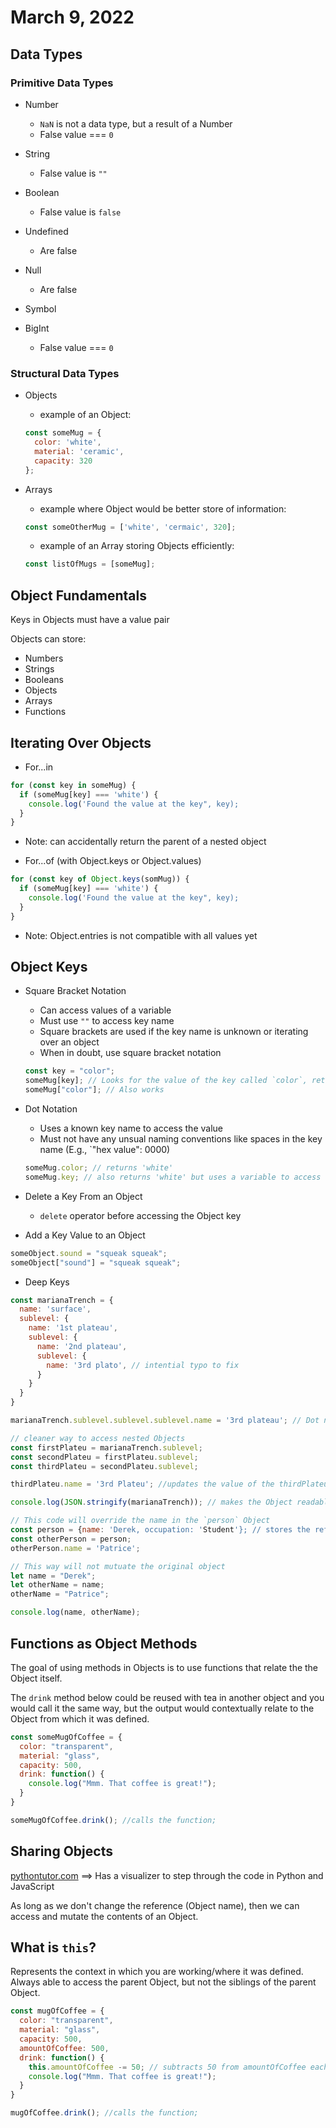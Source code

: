 # March 9, 2022

## Data Types
### Primitive Data Types
* Number
  - `NaN` is not a data type, but a result of a Number
  - False value === `0`

* String
  - False value is `""`

* Boolean
  - False value is `false`

* Undefined
  - Are false

* Null
  - Are false

* Symbol

* BigInt
  - False value === `0`

### Structural Data Types
* Objects
  - example of an Object:
  ```javascript
  const someMug = {
    color: 'white',
    material: 'ceramic',
    capacity: 320
  };
  ```

* Arrays
  - example where Object would be better store of information:
  ```javascript
  const someOtherMug = ['white', 'cermaic', 320];
  ```
  - example of an Array storing Objects efficiently:
  ```javascript
  const listOfMugs = [someMug];
  ```

## Object Fundamentals
Keys in Objects must have a value pair

Objects can store:
  * Numbers
  * Strings
  * Booleans
  * Objects
  * Arrays
  * Functions

## Iterating Over Objects
* For...in
```javascript
for (const key in someMug) {
  if (someMug[key] === 'white') {
    console.log('Found the value at the key", key);
  }
}
```
  * Note: can accidentally return the parent of a nested object

* For...of (with Object.keys or Object.values)
```javascript
for (const key of Object.keys(somMug)) {
  if (someMug[key] === 'white') {
    console.log('Found the value at the key", key);
  }
}
```

* Note: Object.entries is not compatible with all values yet

## Object Keys
* Square Bracket Notation
  * Can access values of a variable
  * Must use `""` to access key name
  * Square brackets are used if the key name is unknown or iterating over an object
  * When in doubt, use square bracket notation
  ``` javascript
  const key = "color";
  someMug[key]; // Looks for the value of the key called `color`, returns 'white'
  someMug["color"]; // Also works
  ```

* Dot Notation
  * Uses a known key name to access the value
  * Must not have any unsual naming conventions like spaces in the key name (E.g., `"hex value": 0000)
  ```javascript
  someMug.color; // returns 'white'
  someMug.key; // also returns 'white' but uses a variable to access the value stored
  ```

* Delete a Key From an Object
  * `delete` operator before accessing the Object key

* Add a Key Value to an Object
```javascript
someObject.sound = "squeak squeak";
someObject["sound"] = "squeak squeak";
```

* Deep Keys
```javascript
const marianaTrench = {
  name: 'surface',
  sublevel: {
    name: '1st plateau',
    sublevel: {
      name: '2nd plateau',
      sublevel: {
        name: '3rd plato', // intential typo to fix
      }
    }
  }
}

marianaTrench.sublevel.sublevel.sublevel.name = '3rd plateau'; // Dot notation, long way

// cleaner way to access nested Objects
const firstPlateu = marianaTrench.sublevel;
const secondPlateu = firstPlateu.sublevel;
const thirdPlateu = secondPlateu.sublevel;

thirdPlateu.name = '3rd Plateu'; //updates the value of the thirdPlateu key

console.log(JSON.stringify(marianaTrench)); // makes the Object readable from the console, not necessary

// This code will override the name in the `person` Object
const person = {name: 'Derek, occupation: 'Student'}; // stores the reference to the object
const otherPerson = person;
otherPerson.name = 'Patrice';

// This way will not mutuate the original object
let name = "Derek";
let otherName = name;
otherName = "Patrice";

console.log(name, otherName);
```
## Functions as Object Methods
The goal of using methods in Objects is to use functions that relate the the Object itself.

The `drink` method below could be reused with tea in another object and you would call it the same way, but the output would contextually relate to the Object from which it was defined.

```javascript
const someMugOfCoffee = {
  color: "transparent",
  material: "glass",
  capacity: 500,
  drink: function() {
    console.log("Mmm. That coffee is great!");
  } 
}

someMugOfCoffee.drink(); //calls the function;
```

## Sharing Objects
[pythontutor.com](pythontutor.com) ==> Has a visualizer to step through the code in Python and JavaScript

As long as we don't change the reference (Object name), then we can access and mutate the contents of an Object.


## What is `this`?
Represents the context in which you are working/where it was defined.
Always able to access the parent Object, but not the siblings of the parent Object.

```javascript
const mugOfCoffee = {
  color: "transparent",
  material: "glass",
  capacity: 500,
  amountOfCoffee: 500,
  drink: function() {
    this.amountOfCoffee -= 50; // subtracts 50 from amountOfCoffee each time drink() is called
    console.log("Mmm. That coffee is great!");
  } 
}

mugOfCoffee.drink(); //calls the function;
```